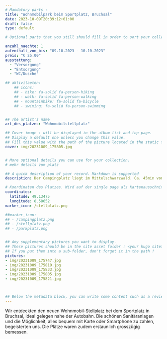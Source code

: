 ```yaml
---
# Mandatory parts :
title: "Wohnmobilpark beim Sportplatz, Bruchsal"
date: 2023-10-09T20:39:12+01:00
draft: false
type: default

# Optional parts that you still should fill in order to sort your collection

anzahl_naechte: 1
aufenthalt_von_bis: "09.10.2023 - 10.10.2023"
preis: "€ 25.00"
ausstattung:
  - "Versorgung"
  - "Entsorgung"
  - "WC/Dusche"

## aktivitaeten:
    ## icons:
    ## - hike: fa-solid fa-person-hiking
    ## - walk: fa-solid fa-person-walking
    ## - mountainbike: fa-solid fa-bicycle
    ## - swiming: fa-solid fa-person-swimming


## The artist's name
art_des_platzes: "Wohnmobilstellplatz"

## Cover image : will be displayed in the album list and top page.
## Display a default one unless you change this value.
## Fill this value with the path of the picture located in the static folder
cover: img/20231009_175805.jpg


# More optional details you can use for your collection.
# mehr details zum platz

## A quick description of your record. Markdown is supported
description: Der Campingplatz liegt im Mittelschwarzwald. Ca. 45min von Freiburg entfernt. Zwar nahe an der Strasse aber durch die erhöhte und zurückliegende Lage sehr ruhig und entspannt. 

# Koordinaten des Platzes. Wird auf der single page als Kartenausschnitt angezeigt
coordinates:
  latitude: 49.13475
  longitude: 8.58652
marker_icon: /stellplatz.png

##marker_icon:
## - /campingplatz.png
## - /stellplatz.png
## - /parkplatz.png


## Any supplementary pictures you want to display.
## These pictures should be in the site asset folder : <your hugo site>/static
## If you put them into a sub-folder, don't forget it in the path !
pictures: 
- img/20231009_175747.jpg
- img/20231009_175819.jpg
- img/20231009_175833.jpg
- img/20231009_175805.jpg
- img/20231009_175821.jpg



## Below the metadata block, you can write some content such as a review or anything else you want. It'll be displayed in the album page.
---
```

Wir entdeckten den neuen Wohnmobil-Stellplatz bei dem Sportplatz in Bruchsal, ideal gelegen nahe der Autobahn. Die schönen Sanitäranlagen und die Möglichkeit, alles bequem mit Karte oder Smartphone zu zahlen, begeisterten uns. Die Plätze waren zudem erstaunlich grosszügig bemessen.